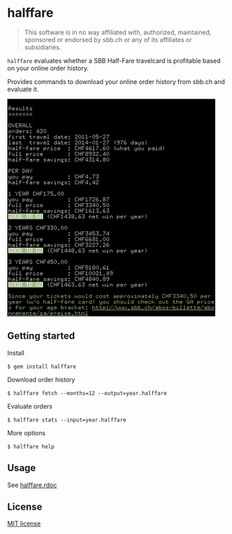 # halffare

> This software is in no way affiliated with, authorized, maintained, sponsored or endorsed by sbb.ch or any of its affiliates or subsidiaries.

`halffare` evaluates whether a SBB Half-Fare travelcard is profitable based on
your online order history.

Provides commands to download your online order history from sbb.ch and
evaluate it.

![halffare evaluation results](https://raw.githubusercontent.com/rndstr/halffare/master/media/halffare-results.png)

## Getting started

Install

    $ gem install halffare

Download order history

    $ halffare fetch --months=12 --output=year.halffare

Evaluate orders

    $ halffare stats --input=year.halffare

More options

    $ halffare help

## Usage

See [halffare.rdoc](https://github.com/rndstr/halffare/blob/master/halffare.rdoc)

## License

[MIT license](https://github.com/rndstr/halffare/blob/master/LICENSE)

